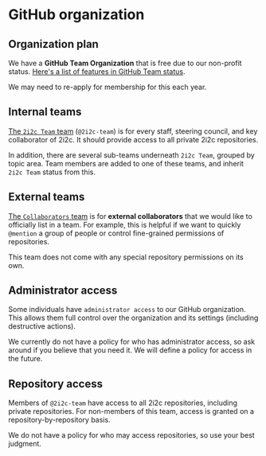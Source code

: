 # GitHub organization

## Organization plan

We have a **GitHub Team Organization** that is free due to our non-profit status.
[Here's a list of features in GitHub Team status](https://docs.github.com/en/free-pro-team@latest/github/getting-started-with-github/githubs-products#github-team).

We may need to re-apply for membership for this each year.

## Internal teams

[The `2i2c Team` team](https://github.com/orgs/2i2c-org/teams/2i2c-team) (`@2i2c-team`) is for every staff, steering council, and key collaborator of 2i2c.
It should provide access to all private 2i2c repositories.

In addition, there are several sub-teams underneath `2i2c Team`, grouped by topic area.
Team members are added to one of these teams, and inherit `2i2c Team` status from this.

## External teams

[The `Collaborators` team](https://github.com/orgs/2i2c-org/teams/collaborators) is for **external collaborators** that we would like to officially list in a team.
For example, this is helpful if we want to quickly `@mention` a group of people or control fine-grained permissions of repositories.

This team does not come with any special repository permissions on its own.

## Administrator access

Some individuals have `administrator access` to our GitHub organization.
This allows them full control over the organization and its settings (including destructive actions).

We currently do not have a policy for who has administrator access, so ask around if you believe that you need it.
We will define a policy for access in the future.

## Repository access

Members of `@2i2c-team` have access to all 2i2c repositories, including private repositories.
For non-members of this team, access is granted on a repository-by-repository basis.

We do not have a policy for who may access repositories, so use your best judgment.
